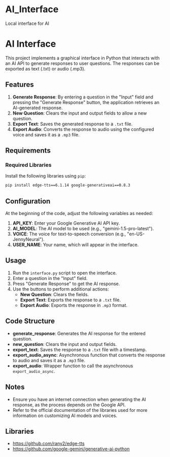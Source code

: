 # AI_Interface
Local interface for AI

# AI Interface

This project implements a graphical interface in Python that interacts with an AI API to generate responses to user questions. The responses can be exported as text (.txt) or audio (.mp3).

## Features

1. **Generate Response**: By entering a question in the "Input" field and pressing the "Generate Response" button, the application retrieves an AI-generated response.
2. **New Question**: Clears the input and output fields to allow a new question.
3. **Export Text**: Saves the generated response to a `.txt` file.
4. **Export Audio**: Converts the response to audio using the configured voice and saves it as a `.mp3` file.

## Requirements

### Required Libraries

Install the following libraries using `pip`:

```bash
pip install edge-tts==6.1.14 google-generativeai==0.8.3
```

## Configuration
At the beginning of the code, adjust the following variables as needed:

1. **API_KEY**: Enter your Google Generative AI API key.
2. **AI_MODEL**: The AI model to be used (e.g., "gemini-1.5-pro-latest").
3. **VOICE**: The voice for text-to-speech conversion (e.g., "en-US-JennyNeural").
4. **USER_NAME**: Your name, which will appear in the interface.

## Usage
1. Run the `interface.py` script to open the interface.
2. Enter a question in the "Input" field.
3. Press "Generate Response" to get the AI response.
4. Use the buttons to perform additional actions:
   - **New Question**: Clears the fields.
   - **Export Text**: Exports the response to a `.txt` file.
   - **Export Audio**: Exports the response in `.mp3` format.

## Code Structure
- **generate_response**: Generates the AI response for the entered question.
- **new_question**: Clears the input and output fields.
- **export_text**: Saves the response to a `.txt` file with a timestamp.
- **export_audio_async**: Asynchronous function that converts the response to audio and saves it as a `.mp3` file.
- **export_audio**: Wrapper function to call the asynchronous `export_audio_async`.

## Notes
- Ensure you have an internet connection when generating the AI response, as the process depends on the Google API.
- Refer to the official documentation of the libraries used for more information on customizing AI models and voices.

## Libraries
- https://github.com/rany2/edge-tts
- https://github.com/google-gemini/generative-ai-python

